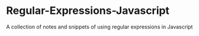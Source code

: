 # Regular-Expressions-Javascript
A collection of notes and snippets of using regular expressions in Javascript
